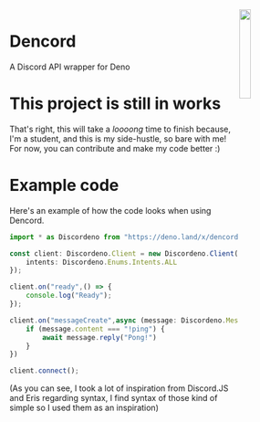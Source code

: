 <img align="right" src="https://media.discordapp.net/attachments/1118593916623650926/1142061837748273212/8fPF3cm.png?width=449&height=449" width=20% height=20%>

# Dencord
A Discord API wrapper for Deno

# This project is still in works
That's right, this will take a *loooong* time to finish because, I'm a student, and this is my side-hustle, so bare with me! For now, you can contribute and make my code better :)

# Example code
Here's an example of how the code looks when using Dencord.
```ts
import * as Discordeno from "https://deno.land/x/dencordts/mods.ts";

const client: Discordeno.Client = new Discordeno.Client("YOUR-BOT-TOKEN",{
    intents: Discordeno.Enums.Intents.ALL
});

client.on("ready",() => {
    console.log("Ready");
});

client.on("messageCreate",async (message: Discordeno.Message) => {
    if (message.content === "!ping") {
        await message.reply("Pong!")
    }
})

client.connect();
```
(As you can see, I took a lot of inspiration from Discord.JS and Eris regarding syntax, I find syntax of those kind of simple so I used them as an inspiration)
